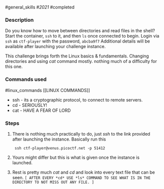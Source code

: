 #general_skills #_2021_ #completed 
### Description
Do you know how to move between directories and read files in the shell? Start the container, `ssh` to it, and then `ls` once connected to begin. Login via `ssh` as `ctf-player` with the password, `abcba9f7`
Additional details will be available after launching your challenge instance.

This challenge brings forth the Linux basics & fundamentals. Changing directories and using *cat* command mostly. nothing much of a difficulty for this one.

### Commands used 
#linux_commands [[LINUX COMMANDS]]
- ssh - its a cryptographic protocol, to connect to remote servers.
- cd - SERIOUSLY!
- cat - HAVE A FEAR OF LORD

### Steps
1. There is nothing much practically to do, just *ssh* to the link provided after launching the instance. Basically run this

		ssh ctf-player@venus.picoctf.net -p 51412
2. Yours might differ but this is what is given once the instance is launched.
3. Rest is pretty much *cat* and *cd* and look into every text file that can be seen.
`[ AFTER EVERY *cd* USE *ls* COMMAND TO SEE WHAT IS IN THE DIRECTORY TO NOT MISS OUT ANY FILE. ]`